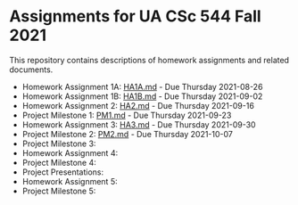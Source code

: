 # Assignments for UA CSc 544 Fall 2021

This repository contains descriptions of homework assignments and related documents.

- Homework Assignment 1A: [HA1A.md](HA1A.md) - Due Thursday 2021-08-26 
- Homework Assignment 1B: [HA1B.md](HA1B.md) - Due Thursday 2021-09-02 
- Homework Assignment 2: [HA2.md](HA2.md) - Due Thursday 2021-09-16 
- Project Milestone 1: [PM1.md](PM1.md) - Due Thursday 2021-09-23
- Homework Assignment 3: [HA3.md](HA3.md) - Due Thursday 2021-09-30 
- Project Milestone 2: [PM2.md](PM2.md) - Due Thursday 2021-10-07 
- Project Milestone 3: 
- Homework Assignment 4: 
- Project Milestone 4: 
- Project Presentations: 
- Homework Assignment 5:
- Project Milestone 5: 
